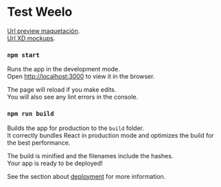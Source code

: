 # Test Weelo

[Url preview maquetación](https://nostalgic-hodgkin-1715bb.netlify.app/).  
[Url XD mockups](https://xd.adobe.com/view/2cf95b50-decc-453c-b9e2-c4568af33d8f-79aa/).  

### `npm start`

Runs the app in the development mode.\
Open [http://localhost:3000](http://localhost:3000) to view it in the browser.

The page will reload if you make edits.\
You will also see any lint errors in the console.

### `npm run build`

Builds the app for production to the `build` folder.\
It correctly bundles React in production mode and optimizes the build for the best performance.

The build is minified and the filenames include the hashes.\
Your app is ready to be deployed!

See the section about [deployment](https://facebook.github.io/create-react-app/docs/deployment) for more information.

